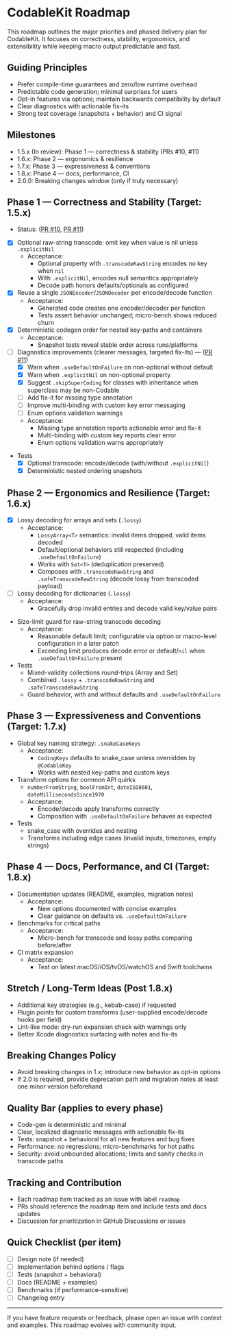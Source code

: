 # CodableKit Roadmap

This roadmap outlines the major priorities and phased delivery plan for CodableKit. It focuses on correctness, stability, ergonomics, and extensibility while keeping macro output predictable and fast.

## Guiding Principles
- Prefer compile-time guarantees and zero/low runtime overhead
- Predictable code generation; minimal surprises for users
- Opt-in features via options; maintain backwards compatibility by default
- Clear diagnostics with actionable fix-its
- Strong test coverage (snapshots + behavior) and CI signal

## Milestones
- 1.5.x (In review): Phase 1 — correctness & stability (PRs #10, #11)
- 1.6.x: Phase 2 — ergonomics & resilience
- 1.7.x: Phase 3 — expressiveness & conventions
- 1.8.x: Phase 4 — docs, performance, CI
- 2.0.0: Breaking changes window (only if truly necessary)

## Phase 1 — Correctness and Stability (Target: 1.5.x)
- Status: ([PR #10](https://github.com/WendellXY/CodableKit/pull/10), [PR #11](https://github.com/WendellXY/CodableKit/pull/11))
- [x] Optional raw-string transcode: omit key when value is nil unless `.explicitNil`
  - Acceptance:
    - Optional property with `.transcodeRawString` encodes no key when `nil`
    - With `.explicitNil`, encodes null semantics appropriately
    - Decode path honors defaults/optionals as configured
- [x] Reuse a single `JSONEncoder`/`JSONDecoder` per encode/decode function
  - Acceptance:
    - Generated code creates one encoder/decoder per function
    - Tests assert behavior unchanged; micro-bench shows reduced churn
- [x] Deterministic codegen order for nested key-paths and containers
  - Acceptance:
    - Snapshot tests reveal stable order across runs/platforms
- [ ] Diagnostics improvements (clearer messages, targeted fix-its) — ([PR #11](https://github.com/WendellXY/CodableKit/pull/11))
  - [x] Warn when `.useDefaultOnFailure` on non-optional without default
  - [x] Warn when `.explicitNil` on non-optional property
  - [x] Suggest `.skipSuperCoding` for classes with inheritance when superclass may be non-Codable
  - [ ] Add fix-it for missing type annotation
  - [ ] Improve multi-binding with custom key error messaging
  - [ ] Enum options validation warnings
  - Acceptance:
    - Missing type annotation reports actionable error and fix-it
    - Multi-binding with custom key reports clear error
    - Enum options validation warns appropriately
- Tests
  - [x] Optional transcode: encode/decode (with/without `.explicitNil`)
  - [x] Deterministic nested ordering snapshots

## Phase 2 — Ergonomics and Resilience (Target: 1.6.x)
- [x] Lossy decoding for arrays and sets (`.lossy`)
  - Acceptance:
    - `LossyArray<T>` semantics: invalid items dropped, valid items decoded
    - Default/optional behaviors still respected (including `.useDefaultOnFailure`)
    - Works with `Set<T>` (deduplication preserved)
    - Composes with `.transcodeRawString` and `.safeTranscodeRawString` (decode lossy from transcoded payload)
- [ ] Lossy decoding for dictionaries (`.lossy`)
  - Acceptance:
    - Gracefully drop invalid entries and decode valid key/value pairs
- Size-limit guard for raw-string transcode decoding
  - Acceptance:
    - Reasonable default limit; configurable via option or macro-level configuration in a later patch
    - Exceeding limit produces decode error or default/`nil` when `.useDefaultOnFailure` present
- Tests
  - Mixed-validity collections round-trips (Array and Set)
  - Combined `.lossy` + `.transcodeRawString` and `.safeTranscodeRawString`
  - Guard behavior, with and without defaults and `.useDefaultOnFailure`

## Phase 3 — Expressiveness and Conventions (Target: 1.7.x)
- Global key naming strategy: `.snakeCaseKeys`
  - Acceptance:
    - `CodingKeys` defaults to snake_case unless overridden by `@CodableKey`
    - Works with nested key-paths and custom keys
- Transform options for common API quirks
  - `numberFromString`, `boolFromInt`, `dateISO8601`, `dateMillisecondsSince1970`
  - Acceptance:
    - Encode/decode apply transforms correctly
    - Composition with `.useDefaultOnFailure` behaves as expected
- Tests
  - snake_case with overrides and nesting
  - Transforms including edge cases (invalid inputs, timezones, empty strings)

## Phase 4 — Docs, Performance, and CI (Target: 1.8.x)
- Documentation updates (README, examples, migration notes)
  - Acceptance:
    - New options documented with concise examples
    - Clear guidance on defaults vs. `.useDefaultOnFailure`
- Benchmarks for critical paths
  - Acceptance:
    - Micro-bench for transcode and lossy paths comparing before/after
- CI matrix expansion
  - Acceptance:
    - Test on latest macOS/iOS/tvOS/watchOS and Swift toolchains

## Stretch / Long‑Term Ideas (Post 1.8.x)
- Additional key strategies (e.g., kebab-case) if requested
- Plugin points for custom transforms (user-supplied encode/decode hooks per field)
- Lint-like mode: dry-run expansion check with warnings only
- Better Xcode diagnostics surfacing with notes and fix-its

## Breaking Changes Policy
- Avoid breaking changes in 1.x; introduce new behavior as opt-in options
- If 2.0 is required, provide deprecation path and migration notes at least one minor version beforehand

## Quality Bar (applies to every phase)
- Code-gen is deterministic and minimal
- Clear, localized diagnostic messages with actionable fix-its
- Tests: snapshot + behavioral for all new features and bug fixes
- Performance: no regressions; micro-benchmarks for hot paths
- Security: avoid unbounded allocations; limits and sanity checks in transcode paths

## Tracking and Contribution
- Each roadmap item tracked as an issue with label `roadmap`
- PRs should reference the roadmap item and include tests and docs updates
- Discussion for prioritization in GitHub Discussions or issues

## Quick Checklist (per item)
- [ ] Design note (if needed)
- [ ] Implementation behind options / flags
- [ ] Tests (snapshot + behavioral)
- [ ] Docs (README + examples)
- [ ] Benchmarks (if performance-sensitive)
- [ ] Changelog entry

---

If you have feature requests or feedback, please open an issue with context and examples. This roadmap evolves with community input.
